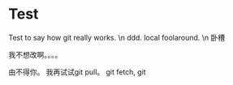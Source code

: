 # Test
Test to say how git really works.
\n
ddd. local foolaround.
\n
卧槽

我不想改啊。。。。

由不得你。 我再试试git pull。
git fetch, git 

